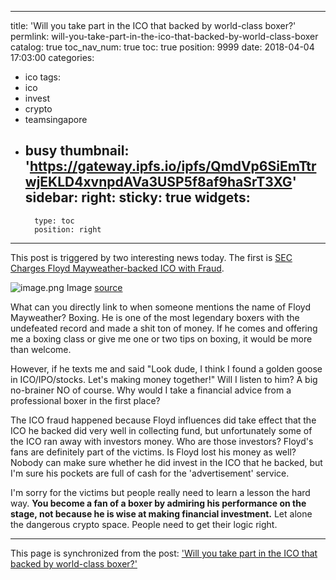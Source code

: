 
---
title: 'Will you take part in the ICO that backed by world-class boxer?'
permlink: will-you-take-part-in-the-ico-that-backed-by-world-class-boxer
catalog: true
toc_nav_num: true
toc: true
position: 9999
date: 2018-04-04 17:03:00
categories:
- ico
tags:
- ico
- invest
- crypto
- teamsingapore
- busy
thumbnail: 'https://gateway.ipfs.io/ipfs/QmdVp6SiEmTtrwjEKLD4xvnpdAVa3USP5f8af9haSrT3XG'
sidebar:
    right:
        sticky: true
widgets:
    -
        type: toc
        position: right
---


This post is triggered by two interesting news today. The first is [SEC Charges Floyd Mayweather-backed ICO with Fraud](https://www.ccn.com/knockout-sec-charges-floyd-mayweather-backed-ico-with-fraud/).

![image.png](https://gateway.ipfs.io/ipfs/QmdVp6SiEmTtrwjEKLD4xvnpdAVa3USP5f8af9haSrT3XG)
Image [source](https://www.ccn.com/knockout-sec-charges-floyd-mayweather-backed-ico-with-fraud/)

What can you directly link to when someone mentions the name of Floyd Mayweather? Boxing. He is one of the most legendary boxers with the undefeated record and made a shit ton of money. If he comes and offering me a boxing class or give me one or two tips on boxing, it would be more than welcome.

However, if he texts me and said "Look dude, I think I found a golden goose in ICO/IPO/stocks. Let's making money together!" Will I listen to him? A big no-brainer NO of course. Why would I take a financial advice from a professional boxer in the first place? 

The ICO fraud happened because Floyd influences did take effect that the ICO he backed did very well in collecting fund, but unfortunately some of the ICO ran away with investors money. Who are those investors? Floyd's fans are definitely part of the victims. Is Floyd lost his money as well? Nobody can make sure whether he did invest in the ICO that he backed, but I'm sure his pockets are full of cash for the 'advertisement' service.

I'm sorry for the victims but people really need to learn a lesson the hard way. **You become a fan of a boxer by admiring his performance on the stage, not because he is wise at making financial investment.** Let alone the dangerous crypto space. People need to get their logic right.











- - -

This page is synchronized from the post: ['Will you take part in the ICO that backed by world-class boxer?'](https://steemit.com/@fr3eze/will-you-take-part-in-the-ico-that-backed-by-world-class-boxer)
